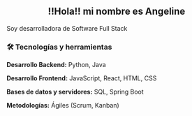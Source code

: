 <h2 align="Center">!!Hola!! mi nombre es Angeline</h2>
<p> Soy desarrolladora de Software Full Stack </p>

###

<div align="left">
  <h3>🛠 Tecnologías y herramientas</h3>
  <p><strong>Desarrollo Backend:</strong> Python, Java</p>
  <p><strong>Desarrollo Frontend:</strong> JavaScript, React, HTML, CSS</p>
  <p><strong>Bases de datos y servidores:</strong> SQL, Spring Boot</p>
  <p><strong>Metodologías:</strong> Ágiles (Scrum, Kanban)</p>




